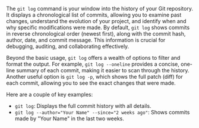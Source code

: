 The `git log` command is your window into the history of your Git repository. It displays a chronological list of commits, allowing you to examine past changes, understand the evolution of your project, and identify when and why specific modifications were made. By default, `git log` shows commits in reverse chronological order (newest first), along with the commit hash, author, date, and commit message. This information is crucial for debugging, auditing, and collaborating effectively.

Beyond the basic usage, `git log` offers a wealth of options to filter and format the output. For example, `git log --oneline` provides a concise, one-line summary of each commit, making it easier to scan through the history. Another useful option is `git log -p`, which shows the full patch (diff) for each commit, allowing you to see the exact changes that were made.

Here are a couple of key examples:

- `git log`: Displays the full commit history with all details.
- `git log --author="Your Name" --since="2 weeks ago"`: Shows commits made by "Your Name" in the last two weeks.